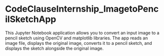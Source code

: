 # CodeClauseInternship_ImagetoPencilSketchApp
This Jupyter Notebook application allows you to convert an input image to a pencil sketch using OpenCV and matplotlib libraries. The app reads an image file, displays the original image, converts it to a pencil sketch, and displays the sketch alongside the original image.
